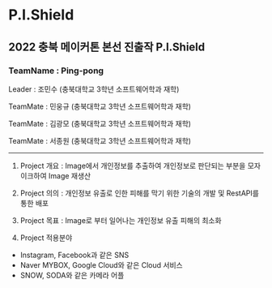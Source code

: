 # P.I.Shield

## 2022 충북 메이커톤 본선 진출작 P.I.Shield

### TeamName : Ping-pong

Leader : 조민수 (충북대학교 3학년 소프트웨어학과 재학)

TeamMate : 민웅규 (충북대학교 3학년 소프트웨어학과 재학)

TeamMate : 김광모 (충북대학교 3학년 소프트웨어학과 재학)

TeamMate : 서종원 (충북대학교 3학년 소프트웨어학과 재학)

---

1. Project 개요
   : Image에서 개인정보를 추출하여 개인정보로 판단되는 부분을 모자이크하여 Image 재생산

2. Project 의의
   : 개인정보 유출로 인한 피해를 막기 위한 기술의 개발 및 RestAPI를 통한 배포

3. Project 목표
   : Image로 부터 일어나는 개인정보 유출 피해의 최소화

4. Project 적용분야

- Instagram, Facebook과 같은 SNS
- Naver MYBOX, Google Cloud와 같은 Cloud 서비스
- SNOW, SODA와 같은 카메라 어플
